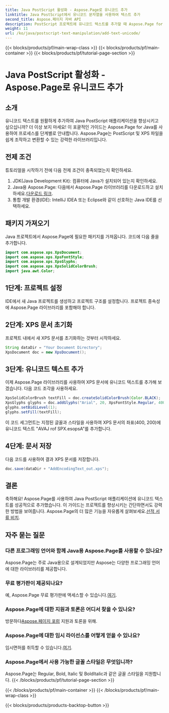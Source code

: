 ```yaml
---
title: Java PostScript 활성화 - Aspose.Page로 유니코드 추가
linktitle: Java PostScript에서 유니코드 문자열을 사용하여 텍스트 추가
second_title: Aspose.페이지 자바 API
description: PostScript 프로젝트에 유니코드 텍스트를 추가할 때 Aspose.Page for Java의 강력한 기능을 살펴보세요. 원활한 통합을 위한 단계별 가이드를 따르세요. 지금 다운로드하세요!
weight: 11
url: /ko/java/postscript-text-manipulation/add-text-unicode/
---
```


{{< blocks/products/pf/main-wrap-class >}}
{{< blocks/products/pf/main-container >}}
{{< blocks/products/pf/tutorial-page-section >}}

# Java PostScript 활성화 - Aspose.Page로 유니코드 추가

## 소개
유니코드 텍스트를 원활하게 추가하여 Java PostScript 애플리케이션을 향상시키고 싶으십니까? 더 이상 보지 마세요! 이 포괄적인 가이드는 Aspose.Page for Java를 사용하여 프로세스를 단계별로 안내합니다. Aspose.Page는 PostScript 및 XPS 파일을 쉽게 조작하고 변환할 수 있는 강력한 라이브러리입니다.
## 전제 조건
튜토리얼을 시작하기 전에 다음 전제 조건이 충족되었는지 확인하세요.
1. JDK(Java Development Kit): 컴퓨터에 Java가 설치되어 있는지 확인하세요.
2.  Java용 Aspose.Page: 다음에서 Aspose.Page 라이브러리를 다운로드하고 설치하세요.[다운로드 링크](https://releases.aspose.com/page/java/).
3. 통합 개발 환경(IDE): IntelliJ IDEA 또는 Eclipse와 같이 선호하는 Java IDE를 선택하세요.
## 패키지 가져오기
Java 프로젝트에서 Aspose.Page에 필요한 패키지를 가져옵니다. 코드에 다음 줄을 추가합니다.
```java
import com.aspose.xps.XpsDocument;
import com.aspose.xps.XpsFontStyle;
import com.aspose.xps.XpsGlyphs;
import com.aspose.xps.XpsSolidColorBrush;
import java.awt.Color;
```
## 1단계: 프로젝트 설정
IDE에서 새 Java 프로젝트를 생성하고 프로젝트 구조를 설정합니다. 프로젝트 종속성에 Aspose.Page 라이브러리를 포함해야 합니다.
## 2단계: XPS 문서 초기화
프로젝트 내에서 새 XPS 문서를 초기화하는 것부터 시작하세요.
```java
String dataDir = "Your Document Directory";
XpsDocument doc = new XpsDocument();
```
## 3단계: 유니코드 텍스트 추가
이제 Aspose.Page 라이브러리를 사용하여 XPS 문서에 유니코드 텍스트를 추가해 보겠습니다. 다음 코드 조각을 사용하세요.
```java
XpsSolidColorBrush textFill = doc.createSolidColorBrush(Color.BLACK);
XpsGlyphs glyphs = doc.addGlyphs("Arial", 20, XpsFontStyle.Regular, 400f, 200f, "AVAJ rof SPX.esopsA");
glyphs.setBidiLevel(1);
glyphs.setFill(textFill);
```
이 코드 세그먼트는 지정된 글꼴과 스타일을 사용하여 XPS 문서의 좌표(400, 200)에 유니코드 텍스트 "AVAJ rof SPX.esopsA"를 추가합니다.
## 4단계: 문서 저장
다음 코드를 사용하여 결과 XPS 문서를 저장합니다.
```java
doc.save(dataDir + "AddEncodingText_out.xps");
```
## 결론
축하해요! Aspose.Page를 사용하여 Java PostScript 애플리케이션에 유니코드 텍스트를 성공적으로 추가했습니다. 이 가이드는 프로젝트를 향상시키는 간단하면서도 강력한 방법을 보여줍니다.
 Aspose.Page의 더 많은 기능을 자유롭게 살펴보세요.[선적 서류 비치](https://reference.aspose.com/page/java/).
## 자주 묻는 질문
### 다른 프로그래밍 언어와 함께 Java용 Aspose.Page를 사용할 수 있나요?
Aspose.Page는 주로 Java용으로 설계되었지만 Aspose는 다양한 프로그래밍 언어에 대한 라이브러리를 제공합니다.
### 무료 평가판이 제공되나요?
 예, Aspose.Page 무료 평가판에 액세스할 수 있습니다.[여기](https://releases.aspose.com/).
### Aspose.Page에 대한 지원과 토론은 어디서 찾을 수 있나요?
 방문하다[Aspose.페이지 포럼](https://forum.aspose.com/c/page/39) 지원과 토론을 위해.
### Aspose.Page에 대한 임시 라이선스를 어떻게 얻을 수 있나요?
 임시면허를 취득할 수 있습니다.[여기](https://purchase.aspose.com/temporary-license/).
### Aspose.Page에서 사용 가능한 글꼴 스타일은 무엇입니까?
Aspose.Page는 Regular, Bold, Italic 및 BoldItalic과 같은 글꼴 스타일을 지원합니다.
{{< /blocks/products/pf/tutorial-page-section >}}

{{< /blocks/products/pf/main-container >}}
{{< /blocks/products/pf/main-wrap-class >}}

{{< blocks/products/products-backtop-button >}}
